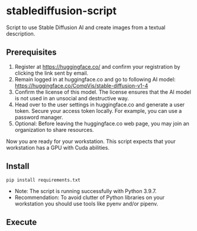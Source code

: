 # stablediffusion-script
Script to use Stable Diffusion AI and create images from a textual description.

## Prerequisites

1. Register at https://huggingface.co/ and confirm your registration by clicking the link sent by email.
2. Remain logged in at huggingface.co and go to following AI model: https://huggingface.co/CompVis/stable-diffusion-v1-4
3. Confirm the license of this model. The license ensures that the AI model is not used in an unsocial and destructive way. 
4. Head over to the user settings in huggingface.co and generate a user token. Secure your access token locally. For example, you can use a password manager. 
5. Optional: Before leaving the huggingface.co web page, you may join an organization to share resources.

Now you are ready for your workstation. This script expects that your workstation has a GPU with Cuda abilities.

## Install

`pip install requirements.txt`

* Note: The script is running successfully with Python 3.9.7.
* Recommendation:  To avoid clutter of Python libraries on your workstation you should use tools like pyenv and/or pipenv.  

## Execute


